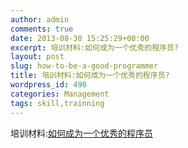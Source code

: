 ```yaml
---
author: admin
comments: true
date: 2013-08-30 15:25:29+00:00
excerpt: 培训材料:如何成为一个优秀的程序员?
layout: post
slug: how-to-be-a-good-programmer
title: 培训材料:如何成为一个优秀的程序员?
wordpress_id: 490
categories: Management
tags: skill,trainning
---
```


培训材料:[如何成为一个优秀的程序员](http://blog.sisopipo.com/media/files/2013/08/how-to-be-a-good-programmer.ppt)
